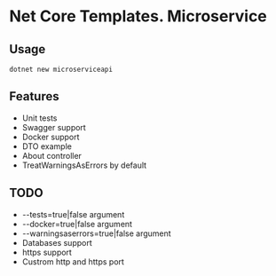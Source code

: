 # Net Core Templates. Microservice

## Usage

```
dotnet new microserviceapi
```

## Features

* Unit tests
* Swagger support
* Docker support
* DTO example
* About controller
* TreatWarningsAsErrors by default

## TODO

* --tests=true|false argument
* --docker=true|false argument
* --warningsaserrors=true|false argument
* Databases support
* https support
* Custrom http and https port